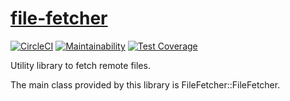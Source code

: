 # [file-fetcher](https://getdkan.github.io/file-fetcher/)

[![CircleCI](https://circleci.com/gh/GetDKAN/file-fetcher.svg?style=svg)](https://circleci.com/gh/GetDKAN/file-fetcher)
[![Maintainability](https://api.codeclimate.com/v1/badges/9271381959f9ae2d2c46/maintainability)](https://codeclimate.com/github/GetDKAN/file-fetcher/maintainability)
[![Test Coverage](https://api.codeclimate.com/v1/badges/9271381959f9ae2d2c46/test_coverage)](https://codeclimate.com/github/GetDKAN/file-fetcher/test_coverage)

Utility library to fetch remote files.

The main class provided by this library is FileFetcher::FileFetcher.
